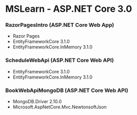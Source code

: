 # MSLearn - ASP.NET Core 3.0

### RazorPagesIntro (ASP.NET Core Web App)
* Razor Pages
* EntityFrameworkCore 3.1.0
* EntityFrameworkCore.InMemory 3.1.0

### ScheduleWebApi (ASP.NET Core Web API)
* EntityFrameworkCore 3.1.0
* EntityFrameworkCore.InMemory 3.1.0

### BookWebApiMongoDB (ASP.NET Core Web API)
* MongoDB.Driver 2.10.0
* Microsoft.AspNetCore.Mvc.NewtonsoftJson 
